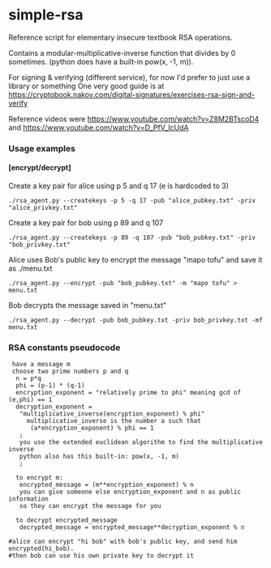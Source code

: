 # simple-rsa
Reference script for elementary insecure textbook RSA operations.

Contains a modular-multiplicative-inverse function that divides by 0 sometimes.
 (python does have a built-in pow(x, -1, m)).

For signing & verifying (different service), for now I'd prefer to just use a library or something
One very good guide is at https://cryptobook.nakov.com/digital-signatures/exercises-rsa-sign-and-verify

Reference videos were https://www.youtube.com/watch?v=Z8M2BTscoD4 and https://www.youtube.com/watch?v=D_PfV_IcUdA


### Usage examples

#### [encrypt/decrypt] 
 
Create a key pair for alice using p 5 and q 17 (e is hardcoded to 3) 
```
./rsa_agent.py --createkeys -p 5 -q 17 -pub "alice_pubkey.txt" -priv "alice_privkey.txt"
```

Create a key pair for bob using p 89 and q 107 
```
./rsa_agent.py --createkeys -p 89 -q 107 -pub "bob_pubkey.txt" -priv "bob_privkey.txt"
```

Alice uses Bob's public key to encrypt the message "mapo tofu" and save it as ./menu.txt
```
./rsa_agent.py --encrypt -pub "bob_pubkey.txt" -m "mapo tofu" > menu.txt
```

Bob decrypts the message saved in "menu.txt"

```
./rsa_agent.py --decrypt -pub bob_pubkey.txt -priv bob_privkey.txt -mf menu.txt
```


### RSA constants pseudocode
```
 have a message m
 choose two prime numbers p and q
  n = p*q
  phi = (p-1) * (q-1)
  encryption_exponent = "relatively prime to phi" meaning gcd of (e,phi) == 1
  decryption_exponent = 
   "multiplicative_inverse(encryption_exponent) % phi"
     multiplicative_inverse is the number a such that
      (a*encryption_exponent) % phi == 1
   ;
   you use the extended euclidean algorithm to find the multiplicative inverse
   python also has this built-in: pow(x, -1, m)
   ;

  to encrypt m:
   encrypted_message = (m**encryption_exponent) % n
   you can give someone else encryption_exponent and n as public information
   so they can encrypt the message for you

  to decrypt encrypted_message
   decrypted_message = encrypted_message**decryption_exponent % n
```

```
#alice can encrypt "hi bob" with bob's public key, and send him encrypted(hi_bob).
#then bob can use his own private key to decrypt it
```

